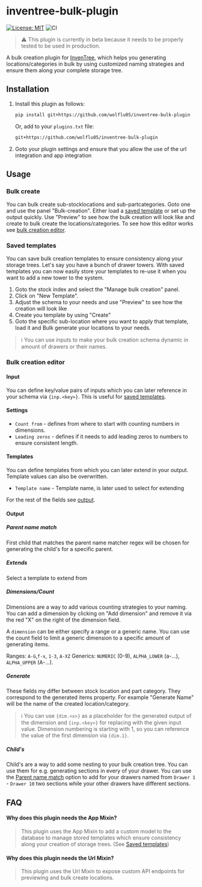 # inventree-bulk-plugin

[![License: MIT](https://img.shields.io/badge/License-MIT-yellow.svg)](https://opensource.org/licenses/MIT)
![CI](https://github.com/wolflu05/inventree-bulk-plugin/actions/workflows/ci.yml/badge.svg)

> :warning: This plugin is currently in beta because it needs to be properly tested to be used in production.

A bulk creation plugin for [InvenTree](https://inventree.org), which helps you generating locations/categories in bulk by using customized naming strategies and ensure them along your complete storage tree.

## Installation

1. Install this plugin as follows:

   ```bash
   pip install git+https://github.com/wolflu05/inventree-bulk-plugin
   ```
   
   Or, add to your `plugins.txt` file:
   
   ```txt
   git+https://github.com/wolflu05/inventree-bulk-plugin
   ```
 
2. Goto your plugin settings and ensure that you allow the use of the url integration and app integration

## Usage

### Bulk create

You can bulk create sub-stocklocations and sub-partcategories. Goto one and use the panel "Bulk-creation". Either load a [saved template](#saved-templates) or set up the output quickly. Use "Preview" to see how the bulk creation will look like and create to bulk create the locations/categories. To see how this editor works see [bulk creation editor](#bulk-creation-editor).

### Saved templates

You can save bulk creation templates to ensure consistency along your storage trees. Let's say you have a bunch of drawer towers. With saved templates you can now easily store your templates to re-use it when you want to add a new tower to the system.

1. Goto the stock index and select the "Manage bulk creation" panel.
2. Click on "New Template".
3. Adjust the schema to your needs and use "Preview" to see how the creation will look like
4. Create you template by using "Create"
5. Goto the specific sub-location where you want to apply that template, load it and Bulk generate your locations to your needs.

> :information_source: You can use inputs to make your bulk creation schema dynamic in amount of drawers or their names.

### Bulk creation editor

#### Input

You can define key/value pairs of inputs which you can later reference in your schema via `{inp.<key>}`. This is useful for [saved templates](#saved-templates).

#### Settings

- `Count from` - defines from where to start with counting numbers in dimensions.
- `Leading zeros` - defines if it needs to add leading zeros to numbers to ensure consistent length.

#### Templates

You can define templates from which you can later extend in your output. Template values can also be overwritten.

- `Template name` - Template name, is later used to select for extending

For the rest of the fields see [output](#output).

#### Output

##### Parent name match
First child that matches the parent name matcher regex will be chosen for generating the child's for a specific parent.

##### Extends
Select a template to extend from

##### Dimensions/Count
Dimensions are a way to add various counting strategies to your naming. You can add a dimension by clicking on "Add dimension" and remove it via the red "X" on the right of the dimension field.

A `dimension` can be either specify a range or a generic name. You can use the count field to limit a generic dimension to a specific amount of generating items.

Ranges: `A-G`,`f-x`, `1-3`, `A-XZ`
Generics: `NUMERIC` (0-9), `ALPHA_LOWER` (a-...), `ALPHA_UPPER` (A-...). 

##### Generate

These fields my differ between stock location and part category. They correspond to the generated items property. For example "Generate Name" will be the name of the created location/category. 

> :information_source: You can use `{dim.<x>}` as a placeholder for the generated output of the dimension and `{inp.<key>}` for replacing with the given input value. Dimension numbering is starting with 1, so you can reference the value of the first dimension via `{dim.1}`.

##### Child's

Child's are a way to add some nesting to your bulk creation tree. You can use them for e.g. generating sections in every of your drawer. You can use the [Parent name match](#parent-name-match) option to add for your drawers named from `Drawer 1` - `Drawer 10` two sections while your other drawers have different sections. 

## FAQ

#### Why does this plugin needs the App Mixin?

> This plugin uses the App Mixin to add a custom model to the database to manage stored templates which ensure consistency along your creation of storage trees. (See [Saved templates](#saved-templates))

#### Why does this plugin needs the Url Mixin?

> This plugin uses the Url Mixin to expose custom API endpoints for previewing and bulk create locations.
